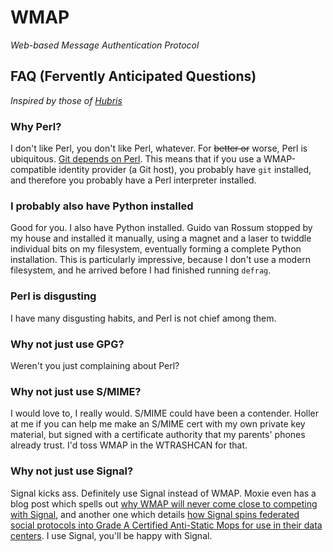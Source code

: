 # WMAP
*Web-based Message Authentication Protocol*


## FAQ (Fervently Anticipated Questions)
*Inspired by those of [Hubris][1]*

### Why Perl?
I don't like Perl, you don't like Perl, whatever. For ~~better or~~
worse, Perl is ubiquitous. [Git depends on Perl][2]. This means that if
you use a WMAP-compatible identity provider (a Git host), you probably
have `git` installed, and therefore you probably have a Perl interpreter
installed.

### I probably also have Python installed
Good for you. I also have Python installed. Guido van Rossum stopped by
my house and installed it manually, using a magnet and a laser to
twiddle individual bits on my filesystem, eventually forming a complete
Python installation. This is particularly impressive, because I don't
use a modern filesystem, and he arrived before I had finished running
`defrag`.

### Perl is disgusting
I have many disgusting habits, and Perl is not chief among them. 

### Why not just use GPG?
Weren't you just complaining about Perl? 

### Why not just use S/MIME?
I would love to, I really would. S/MIME could have been a contender.
Holler at me if you can help me make an S/MIME cert with my own private
key material, but signed with a certificate authority that my parents'
phones already trust. I'd toss WMAP in the WTRASHCAN for that.

### Why not just use Signal?
Signal kicks ass. Definitely use Signal instead of WMAP. Moxie even has
a blog post which spells out [why WMAP will never come close to
competing with Signal][3], and another one which details [how Signal
spins federated social protocols into Grade A Certified Anti-Static Mops
for use in their data centers][4]. I use Signal, you'll be happy with
Signal. 



<!-- # References -->
[1]: https://github.com/oxidecomputer/hubris/blob/master/FAQ.mkdn
[2]: https://github.com/git/git/search?l=Perl&q=git
[3]: https://moxie.org/2022/01/07/web3-first-impressions.html
[4]: https://signal.org/blog/the-ecosystem-is-moving/
